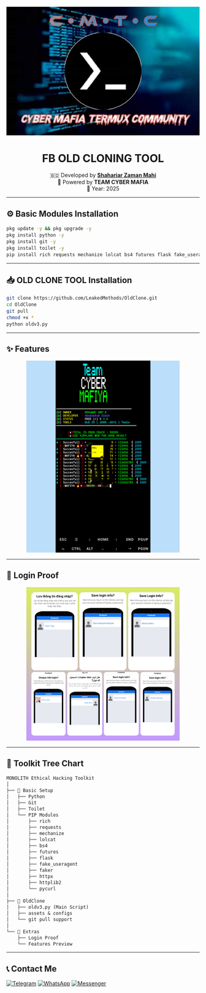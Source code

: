 
<p align="center">
  <img src="https://raw.githubusercontent.com/LeakedMethods/OldClone/refs/heads/main/FB_IMG_1757302161129.jpg" width="600"/>
</p>

<h1 align="center"> FB OLD CLONING TOOL</h1>

<p align="center">
  🇧🇩 Developed by <a href="https://www.facebook.com/shahariarzaman.mahi"><b>Shahariar Zaman Mahi</b></a><br>
  🚀 Powered by <b>TEAM CYBER MAFIA</b><br>
  📆 Year: 2025
</p>

---

## ⚙️ Basic Modules Installation
```bash
pkg update -y && pkg upgrade -y
pkg install python -y
pkg install git -y
pkg install toilet -y
pip install rich requests mechanize lolcat bs4 futures flask fake_useragent faker httpx httplib2 pycurl
````

---

## 📥 OLD CLONE TOOL Installation

```bash
git clone https://github.com/LeakedMethods/OldClone.git
cd OldClone
git pull
chmod +x *
python oldv3.py
```

---

## ✨ Features

<p align="center">
  <img src="https://raw.githubusercontent.com/LeakedMethods/OldClone/refs/heads/main/InShot_20250909_094437440.jpg" width="400"/>
</p>

---

## 🔑 Login Proof

<p align="center">
  <img src="https://raw.githubusercontent.com/LeakedMethods/OldClone/refs/heads/main/InShot_20250909_093951493.jpg" width="400"/>
</p>

---

## 🌳 Toolkit Tree Chart

```text
MONOLITH Ethical Hacking Toolkit
│
├── 📂 Basic Setup
│   ├── Python
│   ├── Git
│   ├── Toilet
│   └── PIP Modules
│       ├── rich
│       ├── requests
│       ├── mechanize
│       ├── lolcat
│       ├── bs4
│       ├── futures
│       ├── flask
│       ├── fake_useragent
│       ├── faker
│       ├── httpx
│       ├── httplib2
│       └── pycurl
│
├── 📂 OldClone
│   ├── oldv3.py (Main Script)
│   ├── assets & configs
│   └── git pull support
│
└── 📂 Extras
    ├── Login Proof
    └── Features Preview
```

---

## 📞 Contact Me

[![Telegram](https://img.shields.io/badge/Contact%20On-Telegram-blue?style=for-the-badge\&logo=telegram)](https://t.me/shahariarzaman2001)
[![WhatsApp](https://img.shields.io/badge/Contact%20On-WhatsApp-25D366?style=for-the-badge\&logo=whatsapp)](https://wa.me/+8801533964445)
[![Messenger](https://img.shields.io/badge/Contact%20On-Messenger-00B2FF?style=for-the-badge\&logo=messenger\&logoColor=white)](https://m.me/cm/AbbljCxFoBpeRP_Q/?send_source=cm%3Acopy_invite_link)

```

